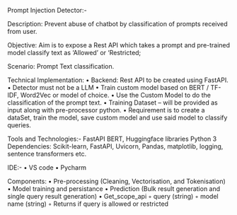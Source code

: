 Prompt Injection Detector:-

Description: Prevent abuse of chatbot by classification of prompts received from user.

Objective: Aim is to expose a Rest API which takes a prompt and pre-trained model classify text as ‘Allowed’ or ‘Restricted;

Scenario: Prompt Text classification.

Technical Implementation:
• Backend: Rest API to be created using FastAPI.
• Detector must not be a LLM
• Train custom model based on BERT / TF-IDF, Word2Vec or model of choice.
• Use the Custom Model to do the classification of the prompt text.
• Training Dataset – will be provided as input along with pre-processor python.
• Requirement is to create a dataSet, train the model, save custom model and use said model to classify queries.

Tools and Technologies:-
FastAPI
BERT, Huggingface libraries
Python 3
Dependencies: Scikit-learn, FastAPI, Uvicorn, Pandas, matplotlib, logging, sentence transformers etc.


IDE:-
    • VS code
    • Pycharm

Components:
    • Pre-processing (Cleaning, Vectorisation, and Tokenisation)
    • Model training and persistance
    • Prediction (Bulk result generation and single query result generation)
    • Get_scope_api
        ◦ query (string)
        ◦ model name (string)
        ◦ Returns if query is allowed or restricted

